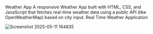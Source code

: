 Weather App
A responsive Weather App built with HTML, CSS, and JavaScript that fetches real-time weather data using a public API (like OpenWeatherMap) based on city input.
Real Time Weather Application

![Screenshot 2025-05-11 164835](https://github.com/user-attachments/assets/c64aacc9-88ac-4d32-b042-da9c8dd6fffd)
